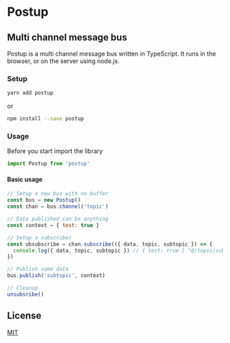 # Postup

## Multi channel message bus

Postup is a multi channel message bus written in TypeScript. It runs in the browser, or on the server using node.js.

### Setup

```bash
yarn add postup
```

or

```bash
npm install --save postup
```

### Usage

Before you start import the library

```javascript
import Postup from 'postup'
```

#### Basic usage

```javascript
// Setup a new bus with no buffer
const bus = new Postup()
const chan = bus.channel('topic')

// Data published can be anything
const context = { test: true }

// Setup a subscriber
const ubsubscribe = chan.subscribe(({ data, topic, subtopic }) => {
  console.log({ data, topic, subtopic }) // { test: true } "@/topic/subtopic" "subtopic"
})

// Publish some data
bus.publish('subtopic', context)

// Cleanup
unsubsribe()
```

## License

[MIT](LICENSE)
